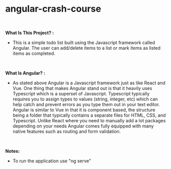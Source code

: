 # angular-crash-course

<br>

**What Is This Project? :**

- This is a simple todo list built using the Javascript framework called Angular. The user can add/delete items to a list or mark items as listed items as completed.

<br>

**What Is Angular? :**

- As stated above Angular is a Javascript framework just as like React and Vue. One thing that makes Angular stand out is that it heavily uses Typescript which is a superset of Javascript. Typescript typically requires you to assign types to values (string, integer, etc) which can help catch and prevent errors as you type them out in your text editor. Angular is similar to Vue in that it is component based, the structure being a folder that typically contains a separate files for HTML, CSS, and Typescript. Unlike React where you need to manually add a lot packages depending on your needs Angular comes fully equipped with many native features such as routing and form validation.

<br>

**Notes:**

- To run the application use "ng serve"
